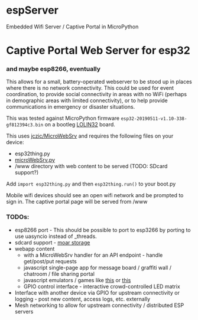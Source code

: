 # espServer
Embedded Wifi Server / Captive Portal in MicroPython
# Captive Portal Web Server for esp32
### and maybe esp8266, eventually

This allows for a small, battery-operated webserver to be stood up in places where there is no network connectivity.
This could be used for event coordination, to provide social connectivity in areas with no WiFi (perhaps in demographic areas with limited connectivity), or to help provide communications in emergency or disaster situations.

This was tested against MicroPython firmware `esp32-20190511-v1.10-338-gf812394c3.bin` on a bootleg [LOLIN32](https://docs.platformio.org/en/latest/boards/espressif32/lolin32.html) board.

This uses [jczic/MicroWebSrv](https://github.com/jczic/MicroWebSrv) and requires the following files on your device:

* esp32thing.py
* [microWebSrv.py](https://github.com/jczic/MicroWebSrv)
* /www directory with web content to be served (TODO: SDcard support?)

Add `import esp32thing.py` and then `esp32thing.run()` to your boot.py

Mobile wifi devices should see an open wifi network and be prompted to sign in.
The captive portal page will be served from /www

### TODOs:
* esp8266 port - This should be possible to port to esp3266 by porting to use uasyncio instead of _threads.
* sdcard support - [moar storage](https://learn.adafruit.com/micropython-hardware-sd-cards/micropython)
* webapp content
    * with a MicroWebSrv handler for an API endpoint - handle get/post/put requests
    * javascript single-page app for message board / graffiti wall / chatroom / file sharing portal
    * javascript emulators / games like [this](https://github.com/fcambus/jsemu/blob/master/README.md) or [this](https://github.com/marciot/retroweb-vintage-computer-museum/blob/master/README.md)
    * GPIO control interface - interactive crowd-controlled LED matrix
* Interface with another device via GPIO for upstream connectivity or logging - post new content, access logs, etc. externally
* Mesh networking to allow for upstream connectivity / distributed ESP servers
